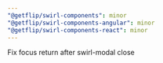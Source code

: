 ```yaml
---
"@getflip/swirl-components": minor
"@getflip/swirl-components-angular": minor
"@getflip/swirl-components-react": minor
---
```


Fix focus return after swirl-modal close
